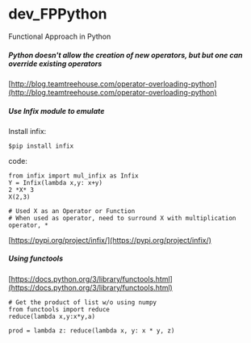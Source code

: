 # dev_FPPython
Functional Approach in Python

##### Python doesn't allow the creation of new operators, but but one can override existing operators
[http://blog.teamtreehouse.com/operator-overloading-python](http://blog.teamtreehouse.com/operator-overloading-python) <br/>

##### Use Infix module to emulate
Install infix: <br/>
```
$pip install infix
```

code:
```
from infix import mul_infix as Infix
Y = Infix(lambda x,y: x+y)
2 *X* 3
X(2,3)

# Used X as an Operator or Function
# When used as operator, need to surround X with multiplication operator, *

```
[https://pypi.org/project/infix/](https://pypi.org/project/infix/) <br/>

##### Using functools
[https://docs.python.org/3/library/functools.html](https://docs.python.org/3/library/functools.html) <br/>
```
# Get the product of list w/o using numpy
from functools import reduce
reduce(lambda x,y:x*y,a)

prod = lambda z: reduce(lambda x, y: x * y, z)
```
